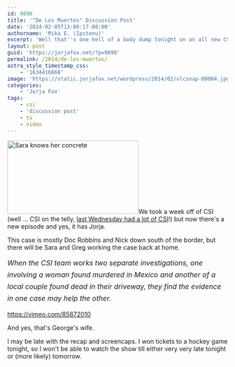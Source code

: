 ```yaml
---
id: 9890
title: '"De Los Muertos" Discussion Post'
date: '2014-02-05T13:00:17-08:00'
authorname: 'Mika E. (Ipstenu)'
excerpt: 'Well that''s one hell of a body dump tonight on an all new CSI.'
layout: post
guid: 'https://jorjafox.net/?p=9890'
permalink: /2014/de-los-muertos/
astra_style_timestamp_css:
    - '1634416668'
image: 'https://static.jorjafox.net/wordpress/2014/02/vlcsnap-00004.jpg'
categories:
    - 'Jorja Fox'
tags:
    - csi
    - 'discussion post'
    - tv
    - video
---
```


<img class="alignleft size-medium wp-image-9891" alt="Sara knows her concrete" src="//static.jorjafox.net/wordpress/2014/02/vlcsnap-00004.jpg" width="300" height="168" />We took a week off of CSI (well ... CSI on the telly, <a title="JFO on CSI" href="https://jorjafox.net/2014/jfo-csi/">last Wednesday had a lot of CSI</a>!) but now there's a new episode and yes, it has Jorja.

This case is mostly Doc Robbins and Nick down south of the border, but there will be Sara and Greg working the case back at home.

_<span style="line-height: 1.7; font-size: 1rem;">When the CSI team works two separate investigations, one involving a woman found murdered in Mexico and another of a local couple found dead in their driveway, they find the evidence in one case may help the other.</span>_

https://vimeo.com/85872010

And yes, that's George's wife.

I may be late with the recap and screencaps. I won tickets to a hockey game tonight, so I won't be able to watch the show till either very very late tonight or (more likely) tomorrow.
